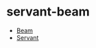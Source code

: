 # servant-beam

- [Beam](https://tathougies.github.io/beam/)
- [Servant](http://haskell-servant.github.io)
